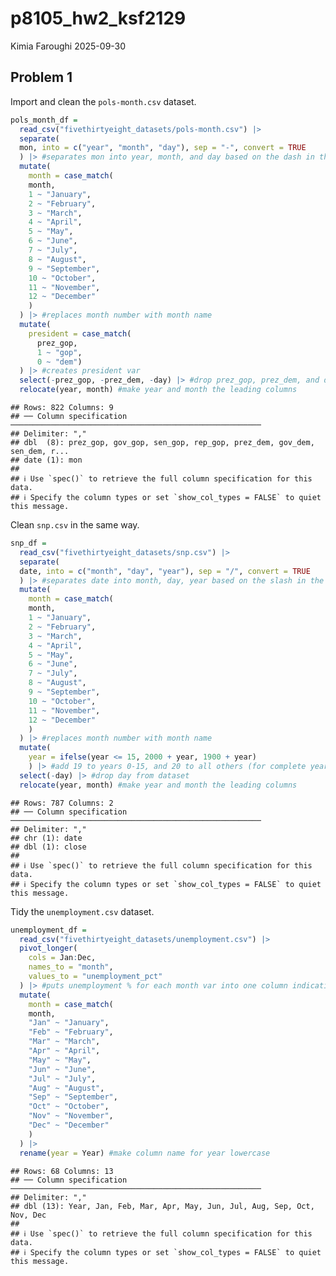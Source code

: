 p8105_hw2_ksf2129
================
Kimia Faroughi
2025-09-30

## Problem 1

Import and clean the `pols-month.csv` dataset.

``` r
pols_month_df =
  read_csv("fivethirtyeight_datasets/pols-month.csv") |> 
  separate(
  mon, into = c("year", "month", "day"), sep = "-", convert = TRUE
  ) |> #separates mon into year, month, and day based on the dash in the string name and converts to integers
  mutate(
    month = case_match(
    month,
    1 ~ "January",
    2 ~ "February",
    3 ~ "March",
    4 ~ "April",
    5 ~ "May",
    6 ~ "June",
    7 ~ "July",
    8 ~ "August",
    9 ~ "September",
    10 ~ "October",
    11 ~ "November",
    12 ~ "December"
    )
  ) |> #replaces month number with month name
  mutate(
    president = case_match(
      prez_gop,
      1 ~ "gop",
      0 ~ "dem")
  ) |> #creates president var
  select(-prez_gop, -prez_dem, -day) |> #drop prez_gop, prez_dem, and day from dataset
  relocate(year, month) #make year and month the leading columns
```

    ## Rows: 822 Columns: 9
    ## ── Column specification ────────────────────────────────────────────────────────
    ## Delimiter: ","
    ## dbl  (8): prez_gop, gov_gop, sen_gop, rep_gop, prez_dem, gov_dem, sen_dem, r...
    ## date (1): mon
    ## 
    ## ℹ Use `spec()` to retrieve the full column specification for this data.
    ## ℹ Specify the column types or set `show_col_types = FALSE` to quiet this message.

Clean `snp.csv` in the same way.

``` r
snp_df =
  read_csv("fivethirtyeight_datasets/snp.csv") |> 
  separate(
  date, into = c("month", "day", "year"), sep = "/", convert = TRUE
  ) |> #separates date into month, day, year based on the slash in the string name and converts to integers
  mutate(
    month = case_match(
    month,
    1 ~ "January",
    2 ~ "February",
    3 ~ "March",
    4 ~ "April",
    5 ~ "May",
    6 ~ "June",
    7 ~ "July",
    8 ~ "August",
    9 ~ "September",
    10 ~ "October",
    11 ~ "November",
    12 ~ "December"
    )
  ) |> #replaces month number with month name
  mutate(
    year = ifelse(year <= 15, 2000 + year, 1900 + year)
    ) |> #add 19 to years 0-15, and 20 to all others (for complete year to be consistent with other datasets)
  select(-day) |> #drop day from dataset
  relocate(year, month) #make year and month the leading columns
```

    ## Rows: 787 Columns: 2
    ## ── Column specification ────────────────────────────────────────────────────────
    ## Delimiter: ","
    ## chr (1): date
    ## dbl (1): close
    ## 
    ## ℹ Use `spec()` to retrieve the full column specification for this data.
    ## ℹ Specify the column types or set `show_col_types = FALSE` to quiet this message.

Tidy the `unemployment.csv` dataset.

``` r
unemployment_df =
  read_csv("fivethirtyeight_datasets/unemployment.csv") |> 
  pivot_longer(
    cols = Jan:Dec,
    names_to = "month",
    values_to = "unemployment_pct"
  ) |> #puts unemployment % for each month var into one column indicating month and one indicating unemployment %
  mutate(
    month = case_match(
    month,
    "Jan" ~ "January",
    "Feb" ~ "February",
    "Mar" ~ "March",
    "Apr" ~ "April",
    "May" ~ "May",
    "Jun" ~ "June",
    "Jul" ~ "July",
    "Aug" ~ "August",
    "Sep" ~ "September",
    "Oct" ~ "October",
    "Nov" ~ "November",
    "Dec" ~ "December"
    )
  ) |> 
  rename(year = Year) #make column name for year lowercase
```

    ## Rows: 68 Columns: 13
    ## ── Column specification ────────────────────────────────────────────────────────
    ## Delimiter: ","
    ## dbl (13): Year, Jan, Feb, Mar, Apr, May, Jun, Jul, Aug, Sep, Oct, Nov, Dec
    ## 
    ## ℹ Use `spec()` to retrieve the full column specification for this data.
    ## ℹ Specify the column types or set `show_col_types = FALSE` to quiet this message.
